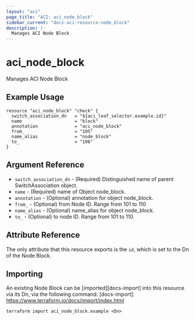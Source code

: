 ```yaml
---
layout: "aci"
page_title: "ACI: aci_node_block"
sidebar_current: "docs-aci-resource-node_block"
description: |-
  Manages ACI Node Block
---
```


# aci_node_block #
Manages ACI Node Block

## Example Usage ##

```hcl
resource "aci_node_block" "check" {
  switch_association_dn   = "${aci_leaf_selector.example.id}"
  name                    = "block"
  annotation              = "aci_node_block"
  from_                   = "105"
  name_alias              = "node_block"
  to_                     = "106"
}
```
## Argument Reference ##
* `switch_association_dn` - (Required) Distinguished name of parent SwitchAssociation object.
* `name` - (Required) name of Object node_block.
* `annotation` - (Optional) annotation for object node_block.
* `from_` - (Optional) from Node ID. Range from 101 to 110
* `name_alias` - (Optional) name_alias for object node_block.
* `to_` - (Optional) to node ID. Range from 101 to 110



## Attribute Reference

The only attribute that this resource exports is the `id`, which is set to the
Dn of the Node Block.

## Importing ##

An existing Node Block can be [imported][docs-import] into this resource via its Dn, via the following command:
[docs-import]: https://www.terraform.io/docs/import/index.html


```
terraform import aci_node_block.example <Dn>
```

